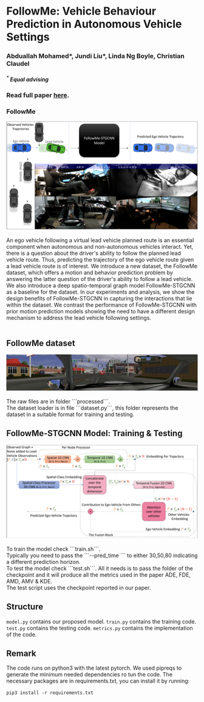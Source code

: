 # FollowMe: Vehicle Behaviour Prediction in Autonomous Vehicle Settings

### Abduallah Mohamed*, Jundi Liu*, Linda Ng Boyle, Christian Claudel <br />
##### <sup>*</sup> Equal advising
### Read full paper <a href="https://arxiv.org/abs/2304.06121">here</a>.

### FollowMe
<div align='center'>
<img style="width: 60vw; height: auto;"  src="images/FollowMe.png"></img>
</div>
<br />
An ego vehicle following a virtual lead vehicle planned route is an essential component when autonomous and non-autonomous vehicles interact. Yet, there is a question about the driver's ability to follow the planned lead vehicle route. Thus, predicting the trajectory of the ego vehicle route given a lead vehicle route is of interest. We introduce a new dataset, the FollowMe dataset, which offers a motion and behavior prediction problem by answering the latter question of the driver's ability to follow a lead vehicle. We also introduce a deep spatio-temporal graph model FollowMe-STGCNN as a baseline for the dataset. In our experiments and analysis, we show the design benefits of FollowMe-STGCNN in capturing the interactions that lie within the dataset. We contrast the performance of FollowMe-STGCNN with prior motion prediction models showing the need to have a different design mechanism to address the lead vehicle following settings.<br />

<br />

## FollowMe dataset
<div align='center'>
<img style="width: 60vw; height: auto;"  src="images/FollowMeDataset.png"></img>
</div>
<br />
The raw files are in folder ```processed```. <br />
The dataset loader is in file ```dataset.py```, this folder represents the dataset in a suitable format for training and testing. 

## FollowMe-STGCNN Model: Training & Testing  
<div align='center'>
<img style="width: 60vw; height: auto;"  src="images/FollowMe_STGCNN.png"></img>
</div>
<br />
To train the model check ```train.sh```. <br />
Typically you need to pass the ```--pred_time ```  to either 30,50,80 indicating a different prediction horizon. <br />
To test the model check ```test.sh```. All it needs is to pass the folder of the checkpoint and it will produce all the metrics used in the paper ADE, FDE, AMD, AMV & KDE. <br />
The test script uses the checkpoint reported in our paper.

## Structure 
```model.py``` contains our proposed model. 
```train.py``` contains the training code. 
```test.py``` contains the testing code. 
```metrics.py``` contains the implementation of the code. 

## Remark
The code runs on python3 with the latest pytorch. 
We used pipreqs to generate the minimum needed dependencies ro tun the code. The necessary packages are in requirements.txt, you can install it by running:
```
pip3 install -r requirements.txt
```

